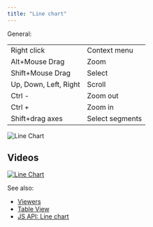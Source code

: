 ```yaml
---
title: "Line chart"
---
```


General:

|                       |                 |
|-----------------------|-----------------|
| Right click           | Context menu    |
| Alt+Mouse Drag        | Zoom            |
| Shift+Mouse Drag      | Select          |
| Up, Down, Left, Right | Scroll          |
| Ctrl -                | Zoom out        |
| Ctrl +                | Zoom in         |
| Shift+drag axes       | Select segments |

![Line Chart](../../uploads/gifs/line-chart.gif "Line chart")

## Videos

[![Line Chart](../../uploads/youtube/visualizations2.png "Open on Youtube")](https://www.youtube.com/watch?v=7MBXWzdC0-I&t=934s)

See also:

* [Viewers](../viewers/viewers.md)
* [Table View](../../datagrok/table-view.md)
* [JS API: Line chart](https://public.datagrok.ai/js/samples/ui/viewers/types/line-chart)
